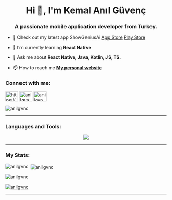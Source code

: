 <h1 align="center">Hi 👋, I'm Kemal Anıl Güvenç</h1>
<h3 align="center">A passionate mobile application developer from Turkey.</h3>


- 🔭 Check out my latest app ShowGeniusAi [App Store](https://apps.apple.com/us/app/showgenius-ai-movies-tv-shows/id6677037386) [Play Store](https://play.google.com/store/apps/details?id=com.showgeniousai)

- 🌱 I’m currently learning **React Native**

- 💬 Ask me about **React Native, Java, Kotlin, JS, TS.**

- 📫 How to reach me **[My personal website](https://anilguvenc.web.app)**

<h3 align="left">Connect with me:</h3>
<p align="left">
<a href="https://www.linkedin.com/in/kemal-an%c4%b1l-g%c3%bcven%c3%a7/" target="blank"><img align="center" src="https://raw.githubusercontent.com/rahuldkjain/github-profile-readme-generator/master/src/images/icons/Social/linked-in-alt.svg" alt="https://www.linkedin.com/in/kemal-an%c4%b1l-g%c3%bcven%c3%a7/" height="30" width="40" /></a>
<a href="https://stackoverflow.com/users/22662866/anilgvnc" target="blank"><img align="center" src="https://raw.githubusercontent.com/rahuldkjain/github-profile-readme-generator/master/src/images/icons/Social/stack-overflow.svg" alt="anilgvnc" height="30" width="40" /></a>
<a href="https://www.hackerrank.com/anilgvnc?hr_r=1" target="blank"><img align="center" src="https://raw.githubusercontent.com/rahuldkjain/github-profile-readme-generator/master/src/images/icons/Social/hackerrank.svg" alt="anilgvnc" height="30" width="40" /></a>
</p>
<p align="left"> <img src="https://komarev.com/ghpvc/?username=anilgvnc&label=Profile%20views&color=0e75b6&style=flat" alt="anilgvnc" /> </p>

---

<h3 align="left">Languages and Tools:</h3>
<p align="center">
  <a href="https://github.com/Anilgvnc?tab=repositories">
    <img src="https://skillicons.dev/icons?i=react,js,ts,cs,java,kotlin" />
  </a>
</p>

---
<h3 align="left">My Stats:</h3>
<p><img align="left" src="https://github-readme-stats.vercel.app/api/top-langs?username=anilgvnc&show_icons=true&theme=dark&title_color=ff813f&bg_color=000000&locale=en&layout=compact" alt="anilgvnc" /></p>

<p>&nbsp;<img align="center" src="https://github-readme-stats.vercel.app/api?username=anilgvnc&show_icons=true&theme=dark&title_color=ff813f&bg_color=000000&locale=en" alt="anilgvnc" /></p>

<p><img align="center" src="https://github-readme-streak-stats.herokuapp.com/?user=anilgvnc&theme=dark" alt="anilgvnc" /></p>

<p align="left"> <a href="https://github.com/ryo-ma/github-profile-trophy"><img src="https://github-profile-trophy.vercel.app/?username=anilgvnc" alt="anilgvnc" /></a> </p>

---
